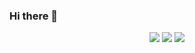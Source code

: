 ### Hi there 👋

<div align="center">
	<img src="https://img.shields.io/badge/Python-?style=flat&logo=Python&logoColor=#3776AB" />
	<img src="https://img.shields.io/badge/HTML5-E34F26?style=flat&logo=HTML5&logoColor=white" />
	<img src="https://img.shields.io/badge/CSS3-1572B6?style=flat&logo=CSS3&logoColor=white" />
</div>
